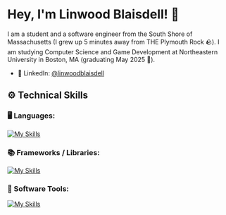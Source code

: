 # Hey, I'm Linwood Blaisdell! 🕺 

I am a student and a software engineer from the South Shore of Massachusetts (I grew up 5 minutes away from THE Plymouth Rock 🪨). I am studying Computer Science and Game Development at Northeastern University in Boston, MA (graduating May 2025 🎊). 

- 💼 LinkedIn: [@linwoodblaisdell](https://www.linkedin.com/in/linwoodblaisdell/)

## ⚙️ Technical Skills

### 🖥️ Languages:
[![My Skills](https://skillicons.dev/icons?i=ts,js,java,go,html,css,cs,cpp,c,py)](https://skillicons.dev)

### 📚 Frameworks / Libraries:
[![My Skills](https://skillicons.dev/icons?i=react,nodejs,nextjs,tailwind,vite,redux,materialui,jest,maven,opencv)](https://skillicons.dev)

### 🔨 Software Tools:
[![My Skills](https://skillicons.dev/icons?i=aws,firebase,docker,mongodb,vercel,figma,git,github,jenkins,linux,unity,notion)](https://skillicons.dev)
